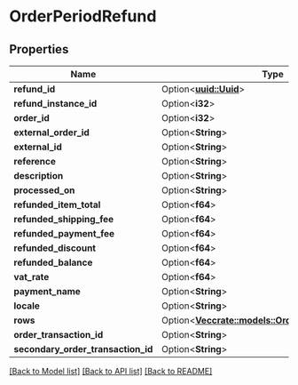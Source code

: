 # OrderPeriodRefund

## Properties

Name | Type | Description | Notes
------------ | ------------- | ------------- | -------------
**refund_id** | Option<[**uuid::Uuid**](uuid::Uuid.md)> |  | [optional]
**refund_instance_id** | Option<**i32**> |  | [optional]
**order_id** | Option<**i32**> |  | [optional]
**external_order_id** | Option<**String**> |  | [optional]
**external_id** | Option<**String**> |  | [optional]
**reference** | Option<**String**> |  | [optional]
**description** | Option<**String**> |  | [optional]
**processed_on** | Option<**String**> |  | [optional]
**refunded_item_total** | Option<**f64**> |  | [optional]
**refunded_shipping_fee** | Option<**f64**> |  | [optional]
**refunded_payment_fee** | Option<**f64**> |  | [optional]
**refunded_discount** | Option<**f64**> |  | [optional]
**refunded_balance** | Option<**f64**> |  | [optional]
**vat_rate** | Option<**f64**> |  | [optional]
**payment_name** | Option<**String**> |  | [optional]
**locale** | Option<**String**> |  | [optional]
**rows** | Option<[**Vec<crate::models::OrderPeriodRefundRow>**](Order.RefundRow.md)> |  | [optional]
**order_transaction_id** | Option<**String**> |  | [optional]
**secondary_order_transaction_id** | Option<**String**> |  | [optional]

[[Back to Model list]](../README.md#documentation-for-models) [[Back to API list]](../README.md#documentation-for-api-endpoints) [[Back to README]](../README.md)


